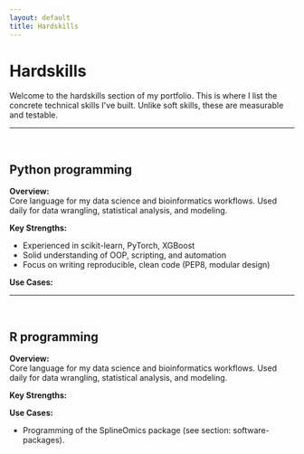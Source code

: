 ```yaml
---
layout: default
title: Hardskills
---
```

# Hardskills

Welcome to the hardskills section of my portfolio. This is where I list the concrete technical skills I've built. Unlike soft skills, these are measurable and testable.


---
<br>

## Python programming

**Overview:**  
Core language for my data science and bioinformatics workflows. Used daily for data wrangling, statistical analysis, and modeling.

**Key Strengths:**  
- Experienced in scikit-learn, PyTorch, XGBoost  
- Solid understanding of OOP, scripting, and automation  
- Focus on writing reproducible, clean code (PEP8, modular design)  

**Use Cases:**  


---
<br>

## R programming

**Overview:**  
Core language for my data science and bioinformatics workflows. Used daily for data wrangling, statistical analysis, and modeling.

**Key Strengths:**  


**Use Cases:**  
- Programming of the SplineOmics package (see section: software-packages).





